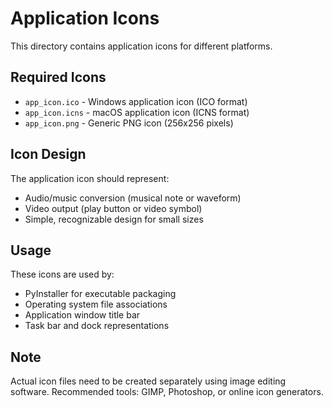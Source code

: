 # Application Icons

This directory contains application icons for different platforms.

## Required Icons

- `app_icon.ico` - Windows application icon (ICO format)
- `app_icon.icns` - macOS application icon (ICNS format)  
- `app_icon.png` - Generic PNG icon (256x256 pixels)

## Icon Design

The application icon should represent:
- Audio/music conversion (musical note or waveform)
- Video output (play button or video symbol)
- Simple, recognizable design for small sizes

## Usage

These icons are used by:
- PyInstaller for executable packaging
- Operating system file associations
- Application window title bar
- Task bar and dock representations

## Note

Actual icon files need to be created separately using image editing software.
Recommended tools: GIMP, Photoshop, or online icon generators.